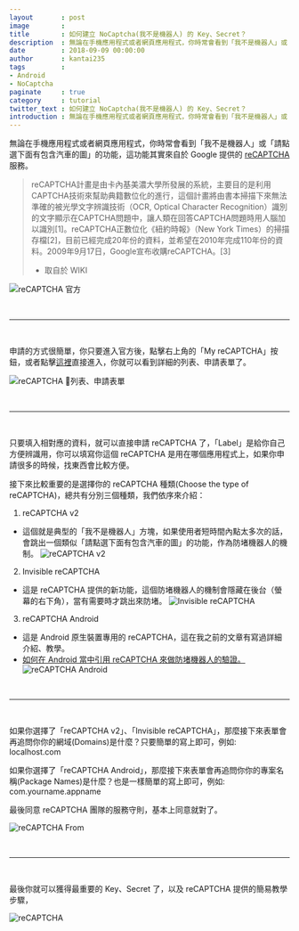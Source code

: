 ```yaml
---
layout       : post
image        : 
title        : 如何建立 NoCaptcha(我不是機器人) 的 Key、Secret？
description  : 無論在手機應用程式或者網頁應用程式，你時常會看到「我不是機器人」或「請點選下面有包含汽車的圖」的功能，這功能其實來自於 Google 提供的 ...
date         : 2018-09-09 00:00:00
author       : kantai235
tags         :
- Android
- NoCaptcha
paginate     : true
category     : tutorial
twitter_text : 如何建立 NoCaptcha(我不是機器人) 的 Key、Secret？
introduction : 無論在手機應用程式或者網頁應用程式，你時常會看到「我不是機器人」或「請點選下面有包含汽車的圖」的功能，這功能其實來自於 Google 提供的 ...
---
```


無論在手機應用程式或者網頁應用程式，你時常會看到「我不是機器人」或「請點選下面有包含汽車的圖」的功能，這功能其實來自於 Google 提供的 [reCAPTCHA](https://www.google.com/recaptcha/intro/v3beta.html) 服務。

> reCAPTCHA計畫是由卡內基美濃大學所發展的系統，主要目的是利用CAPTCHA技術來幫助典籍數位化的進行，這個計畫將由書本掃描下來無法準確的被光學文字辨識技術（OCR, Optical Character Recognition）識別的文字顯示在CAPTCHA問題中，讓人類在回答CAPTCHA問題時用人腦加以識別[1]。reCAPTCHA正數位化《紐約時報》（New York Times）的掃描存檔[2]，目前已經完成20年份的資料，並希望在2010年完成110年份的資料。2009年9月17日，Google宣布收購reCAPTCHA。[3]
>
> - 取自於 WIKI

![reCAPTCHA 官方](https://i.imgur.com/QBUvYAP.png)

<br />
<hr />
<br />

申請的方式很簡單，你只要進入官方後，點擊右上角的「My reCAPTCHA」按鈕，或者點擊[這裡](https://www.google.com/recaptcha/admin)直接進入，你就可以看到詳細的列表、申請表單了。

![reCAPTCHA 列表、申請表單](https://i.imgur.com/Wbj8YBc.png)

<br />
<hr />
<br />

只要填入相對應的資料，就可以直接申請 reCAPTCHA 了，「Label」是給你自己方便辨識用，你可以填寫你這個 reCAPTCHA 是用在哪個應用程式上，如果你申請很多的時候，找東西會比較方便。

接下來比較重要的是選擇你的 reCAPTCHA 種類(Choose the type of reCAPTCHA)，總共有分別三個種類，我們依序來介紹：

1. reCAPTCHA v2
- 這個就是典型的「我不是機器人」方塊，如果使用者短時間內點太多次的話，會跳出一個類似「請點選下面有包含汽車的圖」的功能，作為防堵機器人的機制。
![reCAPTCHA v2](http://www.suratkabar.id/wp-content/uploads/2017/03/captcha-register.png)

2. Invisible reCAPTCHA
- 這是 reCAPTCHA 提供的新功能，這個防堵機器人的機制會隱藏在後台（螢幕的右下角），當有需要時才跳出來防堵。
![Invisible reCAPTCHA](https://camo.githubusercontent.com/85a08c4bec4457be5c41e55f6ce92c6a5fb6efba/687474703a2f2f692e696d6775722e636f6d2f31645a39584b6e2e706e67)

3. reCAPTCHA Android
- 這是 Android 原生裝置專用的 reCAPTCHA，這在我之前的文章有寫過詳細介紹、教學。
- [如何在 Android 當中引用 reCAPTCHA 來做防堵機器人的驗證。](https://kantai235.github.io/2017/06/13/AndroidSafetyNetReCAPTCHAAPI/)
![reCAPTCHA Android](https://cdn-images-1.medium.com/max/2000/1*R_zMnMYcK7jeOAvDKyw--A.png)

<br />
<hr />
<br />

如果你選擇了「reCAPTCHA v2」、「Invisible reCAPTCHA」，那麼接下來表單會再追問你你的網域(Domains)是什麼？只要簡單的寫上即可，例如: localhost.com

如果你選擇了「reCAPTCHA Android」，那麼接下來表單會再追問你你的專案名稱(Package Names)是什麼？也是一樣簡單的寫上即可，例如: com.yourname.appname

最後同意 reCAPTCHA 團隊的服務守則，基本上同意就對了。

![reCAPTCHA From](https://imgur.com/Wbj8YBc.png)

<br />
<hr />
<br />

最後你就可以獲得最重要的 Key、Secret 了，以及 reCAPTCHA 提供的簡易教學步驟，

![reCAPTCHA](https://imgur.com/loSWJZi.png)